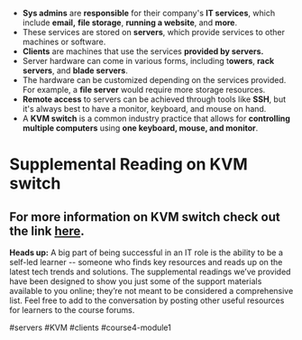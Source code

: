 -   **Sys admins** are **responsible** for their company's **IT services**, which include **email,** **file storage**, **running a website**, and **more**.
-   These services are stored on **servers**, which provide services to other machines or software.
-  **Clients** are machines that use the services **provided by servers.**
-   Server hardware can come in various forms, including t**owers**, **rack servers**, and **blade servers**.
-   The hardware can be customized depending on the services provided. For example, a **file server** would require more storage resources.
-   **Remote access** to servers can be achieved through tools like **SSH**, but it's always best to have a monitor, keyboard, and mouse on hand.
-   A **KVM switch** is a common industry practice that allows for **controlling multiple computers** using **one keyboard, mouse, and monitor**.

# Supplemental Reading on KVM switch

## For more information on KVM switch check out the link [here](http://en.wikipedia.org/wiki/KVM_switch).

**Heads up:** A big part of being successful in an IT role is the ability to be a self-led learner -- someone who finds key resources and reads up on the latest tech trends and solutions. The supplemental readings we’ve provided have been designed to show you just some of the support materials available to you online; they’re not meant to be considered a comprehensive list. Feel free to add to the conversation by posting other useful resources for learners to the course forums.

#servers #KVM #clients #course4-module1 